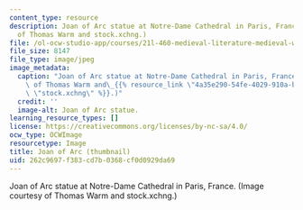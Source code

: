 ```yaml
---
content_type: resource
description: Joan of Arc statue at Notre-Dame Cathedral in Paris, France. (Image courtesy
  of Thomas Warm and stock.xchng.)
file: /ol-ocw-studio-app/courses/21l-460-medieval-literature-medieval-women-writers-spring-2004/262c9697f383cd7b0368cf0d0929da69_21l-460s04-th.jpg
file_size: 8147
file_type: image/jpeg
image_metadata:
  caption: "Joan of Arc statue at Notre-Dame Cathedral in Paris, France. (Image courtesy\
    \ of Thomas Warm and\_{{% resource_link \"4a35e290-54fe-4029-910a-b58273785099\"\
    \ \"stock.xchng\" %}}.)"
  credit: ''
  image-alt: Joan of Arc statue.
learning_resource_types: []
license: https://creativecommons.org/licenses/by-nc-sa/4.0/
ocw_type: OCWImage
resourcetype: Image
title: Joan of Arc (thumbnail)
uid: 262c9697-f383-cd7b-0368-cf0d0929da69
---
```

Joan of Arc statue at Notre-Dame Cathedral in Paris, France. (Image courtesy of Thomas Warm and stock.xchng.)